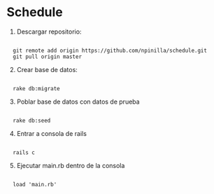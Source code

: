 # Schedule

1. Descargar repositorio:
<code>
  git remote add origin https://github.com/npinilla/schedule.git
  git pull origin master
</code>

2. Crear base de datos:
<code>
  rake db:migrate
</code>

3. Poblar base de datos con datos de prueba
<code>
  rake db:seed
</code>

4. Entrar a consola de rails
<code>
  rails c
</code>

5. Ejecutar main.rb dentro de la consola
<code>
  load 'main.rb'
</code>
